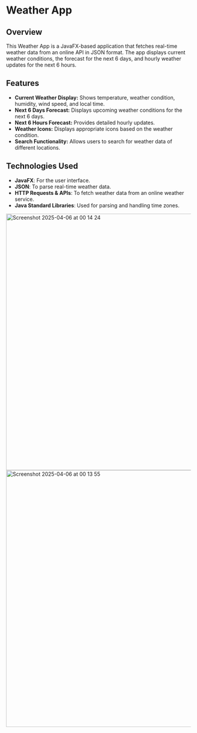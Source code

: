 # Weather App

## Overview
This Weather App is a JavaFX-based application that fetches real-time weather data from an online API in JSON format. The app displays current weather conditions, the forecast for the next 6 days, and hourly weather updates for the next 6 hours.

## Features
- **Current Weather Display:** Shows temperature, weather condition, humidity, wind speed, and local time.
- **Next 6 Days Forecast:** Displays upcoming weather conditions for the next 6 days.
- **Next 6 Hours Forecast:** Provides detailed hourly updates.
- **Weather Icons:** Displays appropriate icons based on the weather condition.
- **Search Functionality:** Allows users to search for weather data of different locations.

## Technologies Used
- **JavaFX**: For the user interface.
- **JSON**: To parse real-time weather data.
- **HTTP Requests & APIs**: To fetch weather data from an online weather service.
- **Java Standard Libraries**: Used for parsing and handling time zones.
<img width="697" alt="Screenshot 2025-04-06 at 00 14 24" src="https://github.com/user-attachments/assets/14905204-6947-47d5-af3e-77be98ee6cce" />
<img width="698" alt="Screenshot 2025-04-06 at 00 13 55" src="https://github.com/user-attachments/assets/9849fc53-7ba4-4fe2-879d-4fbde513df2c" />

